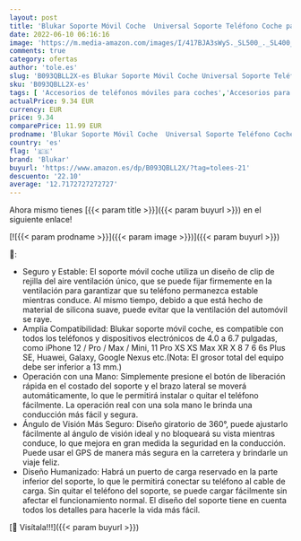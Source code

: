 ```yaml
---
layout: post
title: 'Blukar Soporte Móvil Coche  Universal Soporte Teléfono Coche para Rejilla del Aire Ventilación  360° Rotación/Lanzamiento de una Tecla para iPhone 12/11 y Otros Dispositivos de 4-6.7 Pulgadas'
date: 2022-06-10 06:16:16
image: 'https://m.media-amazon.com/images/I/417BJA3sWyS._SL500_._SL400_.jpg'
comments: true
category: ofertas
author: 'tole.es'
slug: 'B093QBLL2X-es Blukar Soporte Móvil Coche Universal Soporte Teléfono...'
sku: 'B093QBLL2X-es'
tags: [ 'Accesorios de teléfonos móviles para coches','Accesorios para móviles','Comunicación móvil y accesorios','Cunas de teléfonos móviles para coches','Electrónica','blukar','iphone','🇪🇸', ]
actualPrice: 9.34 EUR
currency: EUR
price: 9.34
comparePrice: 11.99 EUR
prodname: 'Blukar Soporte Móvil Coche  Universal Soporte Teléfono Coche para Rejilla del Aire Ventilación  360° Rotación/Lanzamiento de una Tecla para iPhone 12/11 y Otros Dispositivos de 4-6.7 Pulgadas'
country: 'es'
flag: '🇪🇸'
brand: 'Blukar'
buyurl: 'https://www.amazon.es/dp/B093QBLL2X/?tag=tolees-21'
descuento: '22.10'
average: '12.7172727272727'
---
```


Ahora mismo tienes [{{< param title >}}]({{< param buyurl >}}) en el siguiente enlace!

[![{{< param prodname >}}]({{< param image >}})]({{< param buyurl >}})

🔎:

- Seguro y Estable: El soporte móvil coche utiliza un diseño de clip de rejilla del aire ventilación único, que se puede fijar firmemente en la ventilación para garantizar que su teléfono permanezca estable mientras conduce. Al mismo tiempo, debido a que está hecho de material de silicona suave, puede evitar que la ventilación del automóvil se raye.
- Amplia Compatibilidad: Blukar soporte móvil coche, es compatible con todos los teléfonos y dispositivos electrónicos de 4.0 a 6.7 pulgadas, como iPhone 12 / Pro / Max / Mini, 11 Pro XS XS Max XR X 8 7 6 6s Plus SE, Huawei, Galaxy, Google Nexus etc.(Nota: El grosor total del equipo debe ser inferior a 13 mm.)
- Operación con una Mano: Simplemente presione el botón de liberación rápida en el costado del soporte y el brazo lateral se moverá automáticamente, lo que le permitirá instalar o quitar el teléfono fácilmente. La operación real con una sola mano le brinda una conducción más fácil y segura.
- Ángulo de Visión Más Seguro: Diseño giratorio de 360°, puede ajustarlo fácilmente al ángulo de visión ideal y no bloqueará su vista mientras conduce, lo que mejora en gran medida la seguridad en la conducción. Puede usar el GPS de manera más segura en la carretera y brindarle un viaje feliz.
- Diseño Humanizado: Habrá un puerto de carga reservado en la parte inferior del soporte, lo que le permitirá conectar su teléfono al cable de carga. Sin quitar el teléfono del soporte, se puede cargar fácilmente sin afectar el funcionamiento normal. El diseño del soporte tiene en cuenta todos los detalles para hacerle la vida más fácil.

[🛒 Visítala!!!]({{< param buyurl >}})
